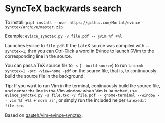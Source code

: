 SyncTeX backwards search
========================

To install: `pip3 install --user https://github.com/Mortal/evince-synctex/archive/master.zip`

Example: `evince_synctex.py -v file.pdf -- gvim %f +%l`

Launches Evince to `file.pdf`. If the LaTeX source was compiled with
`--synctex=1`, then you can Ctrl-Click a word in Evince to launch GVim to the
corresponding line in the source.

You can pass a TeX source file to `-s` (`--build-source`)
to run `latexmk --synctex=1 -pvc -view=none -pdf` on the source file,
that is, to continuously build the source file in the background.

Tip: If you want to run Vim in the terminal, continuously build the source file,
and center the line in the Vim window when Vim is launched, use
`evince_synctex.py -s file.tex -v file.pdf -- gnome-terminal --window -- vim %f +%l +'norm zz'`,
or simply run the included helper `latexedit file.tex`.

Based on [gauteh/vim-evince-synctex](https://github.com/gauteh/vim-evince-synctex).
